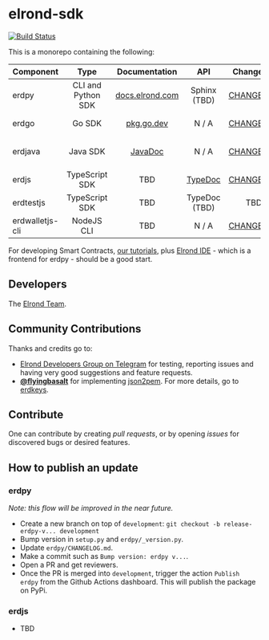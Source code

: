 # elrond-sdk

[![Build Status](https://travis-ci.com/ElrondNetwork/elrond-sdk.svg?branch=master)](https://travis-ci.com/ElrondNetwork/elrond-sdk)

This is a monorepo containing the following:

| Component   |      Type      |  Documentation | API | Changelog | CLI | Distribution
|----------|:-------------:|:-------------:|:-------------:|:-------------:|:-------------:|:-------------:|
| erdpy |  CLI and Python SDK | [docs.elrond.com](https://docs.elrond.com/sdk-and-tools/erdpy/erdpy/) | Sphinx (TBD) | [CHANGELOG](erdpy/CHANGELOG.md) | [CLI](erdpy/CLI.md) | [erdpy-up](https://docs.elrond.com/sdk-and-tools/erdpy/installing-erdpy/) and [PyPi](https://pypi.org/project/erdpy/#history)
| erdgo | Go SDK | [pkg.go.dev](https://pkg.go.dev/github.com/ElrondNetwork/elrond-sdk/erdgo) | N / A | [CHANGELOG](erdgo/CHANGELOG.md) | N / A  | `go.mod` (Github)
| erdjava | Java SDK | [JavaDoc](https://elrondnetwork.github.io/elrond-sdk-docs/erdjava) | N / A | [CHANGELOG](erdjava/CHANGELOG.md) | [CLI](erdjava/README.md)  | Source code (Github)
| erdjs |    TypeScript SDK   | TBD | [TypeDoc](https://elrondnetwork.github.io/elrond-sdk-docs/erdjs/) | [CHANGELOG](erdjs/CHANGELOG.md) | N / A | [npm](https://www.npmjs.com/package/@elrondnetwork/erdjs)
| erdtestjs |    TypeScript SDK   |  TBD | TypeDoc (TBD) | TBD | N / A | [npm](https://www.npmjs.com/package/@elrondnetwork/erdtestjs)
| erdwalletjs-cli | NodeJS CLI | TBD | N / A | [CHANGELOG](erdwalletjs-cli/CHANGELOG.md) | [CLI](erdwalletjs-cli/README.md)  | [npm](https://www.npmjs.com/package/@elrondnetwork/erdwalletjs-cli)

For developing Smart Contracts, [our tutorials](https://docs.elrond.com/developers/tutorials/crowdfunding-p1/), plus [Elrond IDE](https://marketplace.visualstudio.com/items?itemName=Elrond.vscode-elrond-ide) - which is a frontend for erdpy - should be a good start. 


## Developers

The [Elrond Team](https://elrond.com/team/).

## Community Contributions

Thanks and credits go to:

- [Elrond Developers Group on Telegram](https://t.me/ElrondDevelopers) for testing, reporting issues and having very good suggestions and feature requests.
-  **[@flyingbasalt](https://github.com/flyingbasalt)** for implementing [json2pem](https://github.com/flyingbasalt/erdkeys/blob/master/erdkeys/json2pem.py). For more details, go to [erdkeys](https://github.com/flyingbasalt/erdkeys).

## Contribute

One can contribute by creating *pull requests*, or by opening *issues* for discovered bugs or desired features.

## How to publish an update

### erdpy

*Note: this flow will be improved in the near future.*

 - Create a new branch on top of `development`: `git checkout -b release-erdpy-v... development`
 - Bump version in `setup.py` and `erdpy/_version.py`.
 - Update `erdpy/CHANGELOG.md`.
 - Make a commit such as `Bump version: erdpy v...`.
 - Open a PR and get reviewers.
 - Once the PR is merged into `development`, trigger the action `Publish erdpy` from the Github Actions dashboard. This will publish the package on PyPi.

### erdjs

 - TBD
